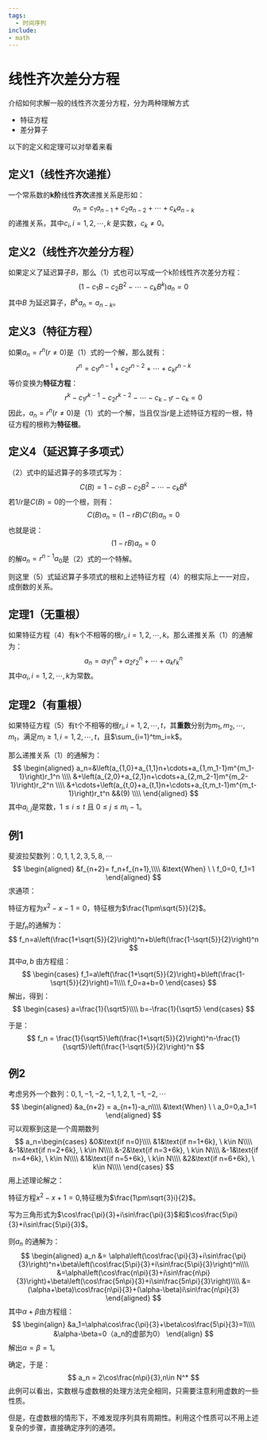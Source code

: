 ```yaml
---
tags:
  - 时间序列
include:
- math
---
```

# 线性齐次差分方程
介绍如何求解一般的线性齐次差分方程，分为两种理解方式

- 特征方程
- 差分算子

以下的定义和定理可以对举着来看
## 定义1（线性齐次递推）

一个常系数的**k阶**线性**齐次**递推关系是形如：
$$
a_n = c_1a_{n-1}+c_2a_{n-2}+\cdots+c_ka_{n-k}\tag{1}
$$
的递推关系，其中$c_i,i=1,2,\cdots,k$ 是实数，$c_k\ne0$。

## 定义2（线性齐次差分方程）

如果定义了延迟算子$B$，那么（1）式也可以写成一个k阶线性齐次差分方程：
$$
\left(1-c_1B-c_2B^2-\cdots-c_kB^k\right)a_n=0\tag{2}
$$
其中$B$ 为延迟算子，$B^ka_n = a_{n-k}$。

## 定义3（特征方程）

如果$a_n = r^n(r\ne0)$是（1）式的一个解，那么就有：
$$
r^n = c_1r^{n-1}+c_2r^{n-2}+\cdots+c_kr^{n-k}\tag{3}
$$
等价变换为**特征方程**：
$$
r^k-c_1r^{k-1}-c_2r^{k-2}-\cdots-c_{k-1}r-c_k=0\tag{4}
$$
因此，$a_n = r^n(r\ne0)$是（1）式的一个解，当且仅当$r$是上述特征方程的一根，特征方程的根称为**特征根**。

## 定义4（延迟算子多项式）

（2）式中的延迟算子的多项式写为：
$$
C(B) =1-c_1B-c_2B^2-\cdots-c_kB^k\tag{5}
$$
若$1/r$是$C(B)=0$的一个根，则有：
$$
C(B)a_n = (1-rB)C'(B)a_n=0\tag{6}
$$
也就是说：
$$
(1-rB)a_n=0\tag{7}
$$
的解$a_n=r^{n-1}a_0$是（2）式的一个特解。

则这里（5）式延迟算子多项式的根和上述特征方程（4）的根实际上一一对应，成倒数的关系。

## 定理1（无重根）

如果特征方程（4）有k个不相等的根$r_i,i=1,2,\cdots,k$。那么递推关系（1）的通解为：
$$
a_n = \alpha_1r_1^n+\alpha_2r_2^n+\cdots+\alpha_kr_k^n\tag{8}
$$
其中$\alpha_i,i=1,2,\cdots,k$为常数。

## 定理2（有重根）

如果特征方程（5）有t个不相等的根$r_i,i=1,2,\cdots,t$，其**重数**分别为$m_1,m_2,\cdots,m_t$，满足$m_i\geq1,i=1,2,\cdots,t$，且$\sum_{i=1}^tm_i=k$。

那么递推关系（1）的通解为：
$$
\begin{aligned}
a_n=&\left(a_{1,0}+a_{1,1}n+\cdots+a_{1,m_1-1}m^{m_1-1}\right)r_1^n \\\\
&+\left(a_{2,0}+a_{2,1}n+\cdots+a_{2,m_2-1}m^{m_2-1}\right)r_2^n \\\\
&+\cdots+\left(a_{t,0}+a_{t,1}n+\cdots+a_{t,m_t-1}m^{m_t-1}\right)r_t^n &&(9) \\\\
\end{aligned}
$$
其中$a_{i,j}$是常数，$1\leq i\leq t$ 且 $0\leq j\leq m_i-1$。

## 例1

斐波拉契数列：$0,1,1,2,3,5,8,\cdots$
$$
\begin{aligned}
&f_{n+2}= f_n+f_{n+1},\\\\
&\text{When} \ \ f_0=0, f_1=1
\end{aligned}
$$
求通项：

特征方程为$x^2-x-1=0$，特征根为$\frac{1\pm\sqrt{5}}{2}$。

于是$f_n$的通解为：
$$
f_n=a\left(\frac{1+\sqrt{5}}{2}\right)^n+b\left(\frac{1-\sqrt{5}}{2}\right)^n
$$
其中$a,b$ 由方程组：
$$
\begin{cases}
f_1=a\left(\frac{1+\sqrt{5}}{2}\right)+b\left(\frac{1-\sqrt{5}}{2}\right)=1\\\\
f_0=a+b=0
\end{cases}
$$
解出，得到：
$$
\begin{cases}
a=\frac{1}{\sqrt5}\\\\
b=-\frac{1}{\sqrt5}
\end{cases}
$$


于是：
$$
f_n = \frac{1}{\sqrt5}\left(\frac{1+\sqrt{5}}{2}\right)^n-\frac{1}{\sqrt5}\left(\frac{1-\sqrt{5}}{2}\right)^n
$$

## 例2

考虑另外一个数列：$0,1,-1,-2,-1,1,2,1,-1,-2,\cdots$
$$
\begin{aligned}
&a_{n+2} = a_{n+1}-a_n\\\\
&\text{When} \ \ a_0=0,a_1=1
\end{aligned}
$$
可以观察到这是一个周期数列
$$
a_n=\begin{cases}
&0&\text{if  n=0}\\\\
&1&\text{if  n=1+6k}, \ k\in N\\\\
&-1&\text{if  n=2+6k}, \ k\in N\\\\
&-2&\text{if  n=3+6k}, \ k\in N\\\\
&-1&\text{if  n=4+6k}, \ k\in N\\\\
&1&\text{if  n=5+6k}, \ k\in N\\\\
&2&\text{if  n=6+6k}, \ k\in N\\\\
\end{cases}
$$
用上述理论解之：

特征方程$x^2-x+1=0$,特征根为$\frac{1\pm\sqrt{3}i}{2}$。

写为三角形式为$\cos\frac{\pi}{3}+i\sin\frac{\pi}{3}$和$\cos\frac{5\pi}{3}+i\sin\frac{5\pi}{3}$。

则$a_n$ 的通解为：
$$
\begin{aligned}
a_n &= \alpha\left(\cos\frac{\pi}{3}+i\sin\frac{\pi}{3}\right)^n+\beta\left(\cos\frac{5\pi}{3}+i\sin\frac{5\pi}{3}\right)^n\\\\
&=\alpha\left(\cos\frac{n\pi}{3}+i\sin\frac{n\pi}{3}\right)+\beta\left(\cos\frac{5n\pi}{3}+i\sin\frac{5n\pi}{3}\right)\\\\
&=(\alpha+\beta)\cos\frac{n\pi}{3}+(\alpha-\beta)i\sin\frac{n\pi}{3}
\end{aligned}
$$
其中$\alpha+\beta$由方程组：
$$
\begin{align}
&a_1=\alpha\cos\frac{\pi}{3}+\beta\cos\frac{5\pi}{3}=1\\\\
&\alpha-\beta=0（a_n的虚部为0）
\end{align}
$$
解出$\alpha=\beta=1$。

确定，于是：
$$
a_n = 2\cos\frac{n\pi}{3},n\in N^*
$$
此例可以看出，实数根与虚数根的处理方法完全相同，只需要注意利用虚数的一些性质。

但是，在虚数根的情形下，不难发现序列具有周期性。利用这个性质可以不用上述复杂的步骤，直接确定序列的通项。


